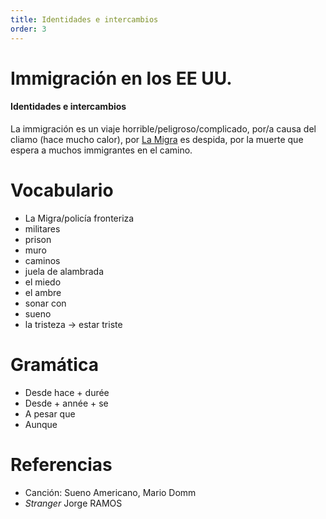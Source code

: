 ```yaml
---
title: Identidades e intercambios
order: 3
---
```


# Immigración en los EE UU.
#### Identidades e intercambios
La immigración es un viaje horrible/peligroso/complicado, por/a causa del cliamo (hace mucho calor), por [La Migra](#la-migra) es despida, por la muerte que espera a muchos immigrantes en el camino.

# Vocabulario
- La Migra/policía fronteriza 
- militares
- prison
- muro
- caminos
- juela de alambrada
- el miedo
- el ambre
- sonar con 
- sueno 
- la tristeza -> estar triste


# Gramática
- Desde hace + durée
- Desde + année + se
- A pesar que
- Aunque

# Referencias
- Canción: Sueno Americano, Mario Domm
- *Stranger* Jorge RAMOS
